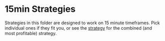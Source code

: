 # 15min Strategies

Strategies in this folder are designed to work on 15 minute timeframes. Pick individual ones if they fit you, or
see the [strategy](_strategy) for the combined (and most profitable) strategy.
